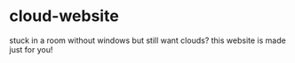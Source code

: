 # cloud-website
stuck in a room without windows but still want clouds? this website is made just for you!
